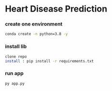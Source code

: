 # Heart Disease Prediction

### create one environment 
```bash
conda create -n python=3.8 -y   
```
### install lib
```bash
clone repo
install : pip install -r requirements.txt
```
### run app
```bash
py app.py
```
